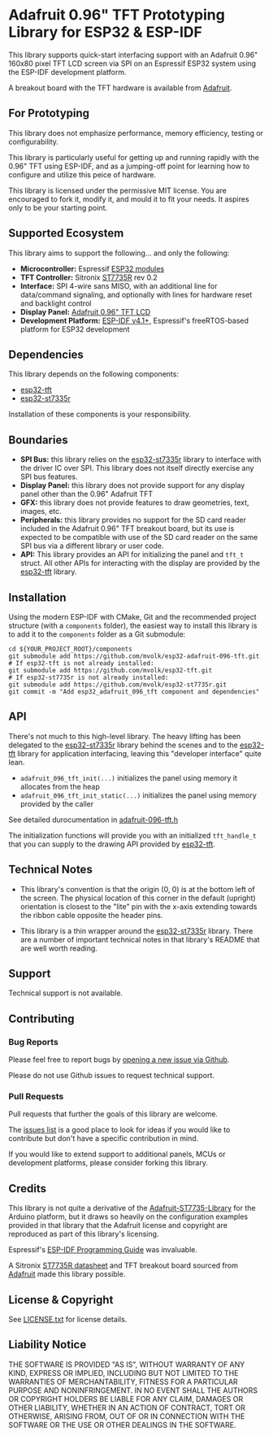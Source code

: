 # Adafruit 0.96" TFT Prototyping Library for ESP32 & ESP-IDF

This library supports quick-start interfacing support
with an Adafruit 0.96" 160x80 pixel TFT LCD screen via
SPI on an Espressif ESP32 system using the ESP-IDF
development platform.

A breakout board with the TFT hardware is available from
[Adafruit](https://www.adafruit.com/product/3533).

## For Prototyping

This library does not emphasize performance, memory
efficiency, testing or configurability.

This library is particularly useful for getting up
and running rapidly with the 0.96" TFT using ESP-IDF,
and as a jumping-off point for learning how to
configure and utilize this peice of hardware.

This library is licensed under the permissive MIT
license. You are encouraged to fork it, modify it,
and mould it to fit your needs. It aspires only to
be your starting point.

## Supported Ecosystem

This library aims to support the following... and only the following:

* **Microcontroller:** Espressif [ESP32 modules](https://www.espressif.com/en/products/modules/esp32)
* **TFT Controller:** Sitronix [ST7735R](https://cdn-shop.adafruit.com/datasheets/ST7735R_V0.2.pdf) rev 0.2
* **Interface:** SPI 4-wire sans MISO, with an
  additional line for data/command signaling, and
  optionally with lines for hardware reset and backlight control
* **Display Panel:** [Adafruit 0.96" TFT LCD](https://www.adafruit.com/product/3533)
* **Development Platform:** [ESP-IDF v4.1+](https://docs.espressif.com/projects/esp-idf/en/latest/esp32/index.html),
  Espressif's freeRTOS-based platform for ESP32 development

## Dependencies

This library depends on the following components:
* [esp32-tft](https://github.com/mvolk/esp32-tft)
* [esp32-st7335r](https://github.com/mvolk/esp32-st7735r)

Installation of these components is your responsibility.

## Boundaries

* **SPI Bus:** this library relies on the
  [esp32-st7335r](https://github.com/mvolk/esp32-st7735r)
  library to interface with the driver IC over SPI. This
  library does not itself directly exercise any SPI bus
  features.
* **Display Panel:** this library does not provide support
  for any display panel other than the 0.96" Adafruit TFT
* **GFX:** this library does not provide features to draw
  geometries, text, images, etc.
* **Peripherals:** this library provides no support for the
  SD card reader included in the Adafruit 0.96" TFT breakout
  board, but its use is expected to be compatible with use
  of the SD card reader on the same SPI bus via a different
  library or user code.
* **API:** This library provides an API for initializing the
  panel and `tft_t` struct. All other APIs for interacting
  with the display are provided by the
  [esp32-tft](https://github.com/mvolk/esp32-tft) library.

## Installation

Using the modern ESP-IDF with CMake, Git and the recommended
project structure (with a `components` folder), the easiest
way to install this library is to add it to the `components`
folder as a Git submodule:

```shell
cd ${YOUR_PROJECT_ROOT}/components
git submodule add https://github.com/mvolk/esp32-adafruit-096-tft.git
# If esp32-tft is not already installed:
git submodule add https://github.com/mvolk/esp32-tft.git
# If esp32-st7735r is not already installed:
git submodule add https://github.com/mvolk/esp32-st7735r.git
git commit -m "Add esp32_adafruit_096_tft component and dependencies"

```

## API

There's not much to this high-level library. The
heavy lifting has been delegated to the
[esp32-st7335r](https://github.com/mvolk/esp32-st7735r)
library behind the scenes and to the
[esp32-tft](https://github.com/mvolk/esp32-tft) library
for application interfacing, leaving this "developer
interface" quite lean.

* `adafruit_096_tft_init(...)` initializes the panel using
  memory it allocates from the heap
* `adafruit_096_tft_init_static(...)` initializes the panel
  using memory provided by the caller

See detailed durocumentation in
[adafruit-096-tft.h](./include/adafruit-096-tft.h)

The initialization functions will provide you with an
initialized `tft_handle_t` that you can supply to the drawing
API provided by [esp32-tft](https://github.com/mvolk/esp32-tft).

## Technical Notes

* This library's convention is that the origin (0, 0) is
  at the bottom left of the screen. The physical location
  of this corner in the default (upright) orientation is
  closest to the "lite" pin with the x-axis extending towards
  the ribbon cable opposite the header pins.

* This library is a thin wrapper around the
  [esp32-st7335r](https://github.com/mvolk/esp32-st7735r)
  library. There are a number of important technical
  notes in that library's README that are well worth
  reading.

## Support

Technical support is not available.

## Contributing

### Bug Reports

Please feel free to report bugs by
[opening a new issue via Github](https://github.com/mvolk/esp32-adafruit-096-tft/issues/new).

Please do not use Github issues to request technical support.

### Pull Requests

Pull requests that further the goals of this library are welcome.

The [issues list](https://github.com/mvolk/esp32-adafruit_096_tft/issues)
is a good place to look for ideas if you would like to contribute but
don't have a specific contribution in mind.

If you would like to extend support to additional panels, MCUs or
development platforms, please consider forking this library.

## Credits

This library is not quite a derivative of the
[Adafruit-ST7735-Library](https://github.com/adafruit/Adafruit-ST7735-Library)
for the Arduino platform, but it draws so heavily on the configuration
examples provided in that library that the Adafruit license and copyright
are reproduced as part of this library's licensing.

Espressif's [ESP-IDF Programming Guide](https://docs.espressif.com/projects/esp-idf/en/latest/esp32/index.html)
was invaluable.

A Sitronix [ST7735R datasheet](https://cdn-shop.adafruit.com/datasheets/ST7735R_V0.2.pdf)
and TFT breakout board sourced from [Adafruit](https://www.adafruit.com/)
made this library possible.

## License & Copyright

See [LICENSE.txt](./LICENSE.txt) for license details.

## Liability Notice

THE SOFTWARE IS PROVIDED "AS IS", WITHOUT WARRANTY OF ANY KIND, EXPRESS OR IMPLIED, INCLUDING BUT NOT LIMITED
TO THE WARRANTIES OF MERCHANTABILITY, FITNESS FOR A PARTICULAR PURPOSE AND NONINFRINGEMENT. IN NO EVENT SHALL
THE AUTHORS OR COPYRIGHT HOLDERS BE LIABLE FOR ANY CLAIM, DAMAGES OR OTHER LIABILITY, WHETHER IN AN ACTION OF
CONTRACT, TORT OR OTHERWISE, ARISING FROM, OUT OF OR IN CONNECTION WITH THE SOFTWARE OR THE USE OR OTHER
DEALINGS IN THE SOFTWARE.
